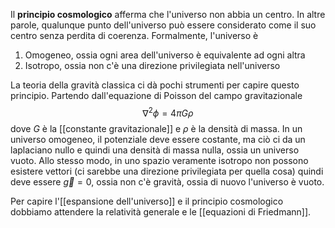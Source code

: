 Il **principio cosmologico** afferma che l'universo non abbia un centro. In altre parole, qualunque punto dell'universo può essere considerato come il suo centro senza perdita di coerenza. Formalmente, l'universo è
1. Omogeneo, ossia ogni area dell'universo è equivalente ad ogni altra
2. Isotropo, ossia non c'è una direzione privilegiata nell'universo

La teoria della gravità classica ci dà pochi strumenti per capire questo principio. Partendo dall'equazione di Poisson del campo gravitazionale
$$\nabla^{2}\phi=4\pi G\rho$$
dove $G$ è la [[constante gravitazionale]] e $\rho$ è la densità di massa. In un universo omogeneo, il potenziale deve essere costante, ma ciò ci da un laplaciano nullo e quindi una densità di massa nulla, ossia un universo vuoto. Allo stesso modo, in uno spazio veramente isotropo non possono esistere vettori (ci sarebbe una direzione privilegiata per quella cosa) quindi deve essere $\vec{g}=0$, ossia non c'è gravità, ossia di nuovo l'universo è vuoto.

Per capire l'[[espansione dell'universo]] e il principio cosmologico dobbiamo attendere la relatività generale e le [[equazioni di Friedmann]].